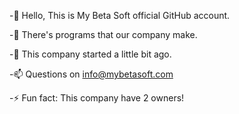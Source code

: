 -👋 Hello, This is My Beta Soft official GitHub account.

-👀 There's programs that our company make.

-🌱 This company started a little bit ago.

-📫 Questions on info@mybetasoft.com

-⚡ Fun fact: This company have 2 owners!

<!---
MyBetaSoft/MyBetaSoft is a ✨ special ✨ repository because its `README.md` (this file) appears on your GitHub profile.
You can click the Preview link to take a look at your changes.
--->
